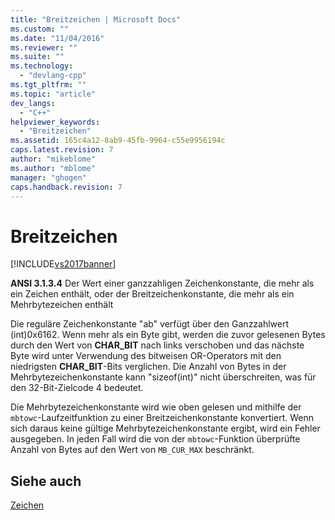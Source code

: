 ```yaml
---
title: "Breitzeichen | Microsoft Docs"
ms.custom: ""
ms.date: "11/04/2016"
ms.reviewer: ""
ms.suite: ""
ms.technology: 
  - "devlang-cpp"
ms.tgt_pltfrm: ""
ms.topic: "article"
dev_langs: 
  - "C++"
helpviewer_keywords: 
  - "Breitzeichen"
ms.assetid: 165c4a12-8ab9-45fb-9964-c55e9956194c
caps.latest.revision: 7
author: "mikeblome"
ms.author: "mblome"
manager: "ghogen"
caps.handback.revision: 7
---
```

# Breitzeichen
[!INCLUDE[vs2017banner](../assembler/inline/includes/vs2017banner.md)]

**ANSI 3.1.3.4** Der Wert einer ganzzahligen Zeichenkonstante, die mehr als ein Zeichen enthält, oder der Breitzeichenkonstante, die mehr als ein Mehrbytezeichen enthält  
  
 Die reguläre Zeichenkonstante "ab" verfügt über den Ganzzahlwert \(int\)0x6162.  Wenn mehr als ein Byte gibt, werden die zuvor gelesenen Bytes durch den Wert von **CHAR\_BIT** nach links verschoben und das nächste Byte wird unter Verwendung des bitweisen OR\-Operators mit den niedrigsten **CHAR\_BIT**\-Bits verglichen.  Die Anzahl von Bytes in der Mehrbytezeichenkonstante kann "sizeof\(int\)" nicht überschreiten, was für den 32\-Bit\-Zielcode 4 bedeutet.  
  
 Die Mehrbytezeichenkonstante wird wie oben gelesen und mithilfe der `mbtowc`\-Laufzeitfunktion zu einer Breitzeichenkonstante konvertiert.  Wenn sich daraus keine gültige Mehrbytezeichenkonstante ergibt, wird ein Fehler ausgegeben.  In jeden Fall wird die von der `mbtowc`\-Funktion überprüfte Anzahl von Bytes auf den Wert von `MB_CUR_MAX` beschränkt.  
  
## Siehe auch  
 [Zeichen](../c-language/characters.md)